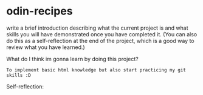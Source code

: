 # odin-recipes
write a brief introduction describing what the current project is and what skills you will have demonstrated once you have completed it. (You can also do this as a self-reflection at the end of the project, which is a good way to review what you have learned.)

What do I think im gonna learn by doing this project? 

    To implement basic html knowledge but also start practicing my git skills :D

Self-reflection:



